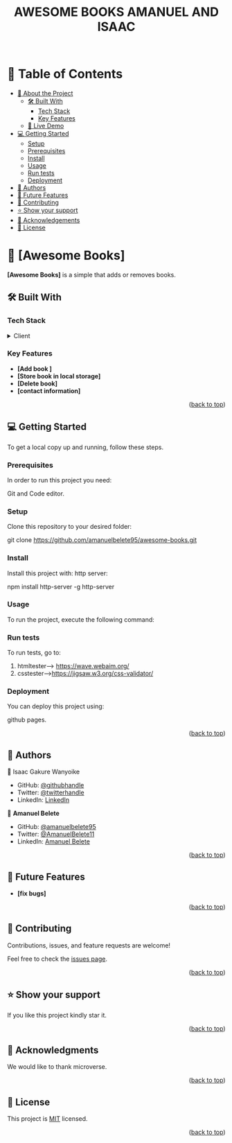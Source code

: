 <a name="readme-top"></a>

<!--
HOW TO USE:
This is an example of how you may give instructions on setting up your project locally.

Modify this file to match your project and remove sections that don't apply.

REQUIRED SECTIONS:
- Table of Contents
- About the Project
  - Built With
  - Live Demo
- Getting Started
- Authors
- Future Features
- Contributing
- Show your support
- Acknowledgements
- License

OPTIONAL SECTIONS:
- FAQ

After you're finished please remove all the comments and instructions!
-->

<div align="center">
  <!-- You are encouraged to replace this logo with your own! Otherwise you can also remove it. -->
  <h1><b>AWESOME BOOKS AMANUEL AND ISAAC</b></h1>
  <br/>

</div>

<!-- TABLE OF CONTENTS -->

# 📗 Table of Contents

- [📖 About the Project](#about-project)
  - [🛠 Built With](#built-with)
    - [Tech Stack](#tech-stack)
    - [Key Features](#key-features)
  - [🚀 Live Demo](#live-demo)
- [💻 Getting Started](#getting-started)
  - [Setup](#setup)
  - [Prerequisites](#prerequisites)
  - [Install](#install)
  - [Usage](#usage)
  - [Run tests](#run-tests)
  - [Deployment](#triangular_flag_on_post-deployment)
- [👥 Authors](#authors)
- [🔭 Future Features](#future-features)
- [🤝 Contributing](#contributing)
- [⭐️ Show your support](#support)
- [🙏 Acknowledgements](#acknowledgements)
- [📝 License](#license)

<!-- PROJECT DESCRIPTION -->

# 📖 [Awesome Books] <a name="about-project"></a>

**[Awesome Books]** is a simple that adds or removes books.

## 🛠 Built With <a name="built-with"></a>

### Tech Stack <a name="tech-stack"></a>

<details>
  <summary>Client</summary>
  <ul>
    <li><a href="https://www.quackit.com/html/codes/html_code_library.cfm">Html</a></li>
    <li><a href="https://www.w3docs.com/course/css-the-complete-guide-2020-incl-flexbox-grid-sass">css</a></li>
    <li><a href="https://jquery.com/">Javascript</a></li>
  </ul>
</details>



<!-- Features -->

### Key Features <a name="key-features"></a>

- **[Add book ]**
- **[Store book in local storage]**
- **[Delete book]**
- **[contact information]**


<p align="right">(<a href="#readme-top">back to top</a>)</p>

<!-- LIVE DEMO -->

<!-- GETTING STARTED -->

## 💻 Getting Started <a name="getting-started"></a>

To get a local copy up and running, follow these steps.

### Prerequisites

In order to run this project you need:

Git and Code editor.

<!--
Example command:

```sh
 gem install rails
```
 -->

### Setup

Clone this repository to your desired folder:

git clone https://github.com/amanuelbelete95/awesome-books.git

<!--
Example commands:

```sh
  cd my-folder
  git clone git@github.com:myaccount/my-project.git
```
--->

### Install

Install this project with:
http server:

npm install http-server -g
http-server

<!--
Example command:

```sh
  cd my-project
  gem install
```
--->

### Usage

To run the project, execute the following command:

<!--
Example command:

```sh
  rails server
```
--->

### Run tests

To run tests, go to:

1. htmltester--> https://wave.webaim.org/
2. csstester-->https://jigsaw.w3.org/css-validator/

<!--
Example command:

```sh
  bin/rails test test/models/article_test.rb
```
--->

### Deployment

You can deploy this project using:

github pages.

<!--
Example:

```sh

```
 -->

<p align="right">(<a href="#readme-top">back to top</a>)</p>

<!-- AUTHORS -->

## 👥 Authors <a name="authors"></a>

👤 Isaac Gakure Wanyoike

- GitHub: [@githubhandle](https://github.com/gaks1)
- Twitter: [@twitterhandle](https://twitter.com/bopplov)
- LinkedIn: [LinkedIn](https://www.linkedin.com/in/isaac-wanyoike-1841a8172/)

👤 **Amanuel Belete**

- GitHub: [@amanuelbelete95](https://github.com/amanuelbelete95)
- Twitter: [@AmanuelBelete11](https://twitter.com/AmanuelBelete11)
- LinkedIn: [Amanuel Belete](https://www.linkedin.com/in/amanuel-belete-292994194/)

<p align="right">(<a href="#readme-top">back to top</a>)</p>

<!-- FUTURE FEATURES -->

## 🔭 Future Features <a name="future-features"></a>

- **[fix bugs]**

<p align="right">(<a href="#readme-top">back to top</a>)</p>

<!-- CONTRIBUTING -->

## 🤝 Contributing <a name="contributing"></a>

Contributions, issues, and feature requests are welcome!

Feel free to check the [issues page](https://github.com/amanuelbelete95/awesome-books/issues).

<p align="right">(<a href="#readme-top">back to top</a>)</p>

<!-- SUPPORT -->

## ⭐️ Show your support <a name="support"></a>

If you like this project kindly star it.

<p align="right">(<a href="#readme-top">back to top</a>)</p>

<!-- ACKNOWLEDGEMENTS -->

## 🙏 Acknowledgments <a name="acknowledgements"></a>

We would like to thank microverse.

<p align="right">(<a href="#readme-top">back to top</a>)</p>

<!-- LICENSE -->

## 📝 License <a name="license"></a>

This project is [MIT](./MIT.md) licensed.

<p align="right">(<a href="#readme-top">back to top</a>)</p>
